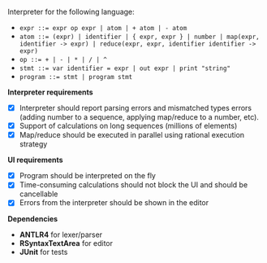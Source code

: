 Interpreter for the following language:

* `expr ::= expr op expr | atom | + atom | - atom`
* `atom ::= (expr) | identifier | { expr, expr } | number | map(expr, identifier -> expr) | reduce(expr, expr, identifier identifier -> expr)`
* `op ::= + | - | * | / | ^`
* `stmt ::= var identifier = expr | out expr | print "string"`
* `program ::= stmt | program stmt`

**Interpreter requirements**
* [x] Interpreter should report parsing errors and mismatched types errors (adding number to a sequence, applying map/reduce to a number, etc).
* [x] Support of calculations on long sequences (millions of elements)
* [x] Map/reduce should be executed in parallel using rational execution strategy

**UI requirements**
* [x] Program should be interpreted on the fly
* [x] Time-consuming calculations should not block the UI and should be cancellable
* [x] Errors from the interpreter should be shown in the editor

**Dependencies**
* **ANTLR4** for lexer/parser
* **RSyntaxTextArea** for editor
* **JUnit** for tests
